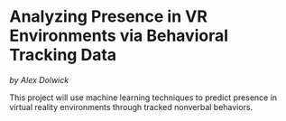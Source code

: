 # Analyzing Presence in VR Environments via Behavioral Tracking Data
_by Alex Dolwick_

This project will use machine learning techniques to predict presence in virtual reality environments through tracked nonverbal behaviors.
